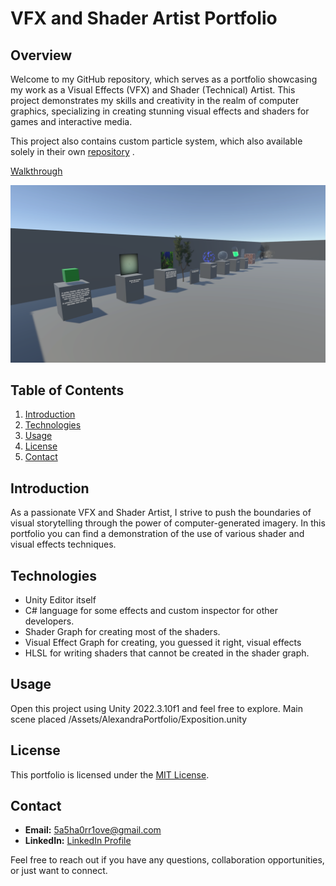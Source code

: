 # VFX and Shader Artist Portfolio

## Overview

Welcome to my GitHub repository, which serves as a portfolio showcasing my work as a Visual Effects (VFX) and Shader (Technical) Artist. This project demonstrates my skills and creativity in the realm of computer graphics, specializing in creating stunning visual effects and shaders for games and interactive media.

This project also contains custom particle system, which also available solely in their own [repository](https://github.com/5a5ha111/CustomVFX) .

[Walkthrough](https://youtu.be/dANNDLbDnuM)

![Prewiew](GitImages/Preview.png)  

## Table of Contents

1. [Introduction](#introduction)
2. [Technologies](#technologies)
3. [Usage](#usage)
4. [License](#license)
5. [Contact](#contact)

## Introduction

As a passionate VFX and Shader Artist, I strive to push the boundaries of visual storytelling through the power of computer-generated imagery. In this portfolio you can find a demonstration of the use of various shader and visual effects techniques.

## Technologies

- Unity Editor itself
- C# language for some effects and custom inspector for other developers.
- Shader Graph for creating most of the shaders.
- Visual Effect Graph for creating, you guessed it right, visual effects
- HLSL for writing shaders that cannot be created in the shader graph.

## Usage

Open this project using Unity 2022.3.10f1 and feel free to explore. Main scene placed /Assets/AlexandraPortfolio/Exposition.unity 

## License

This portfolio is licensed under the [MIT License](LICENSE).

## Contact

- **Email:** [5a5ha0rr1ove@gmail.com](mailto:5a5ha0rr1ove@gmail.com)
- **LinkedIn:** [LinkedIn Profile](https://www.linkedin.com/in/sasha-orlova-abb960273/)

Feel free to reach out if you have any questions, collaboration opportunities, or just want to connect.
